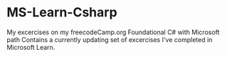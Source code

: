 # MS-Learn-Csharp
My excercises on my freecodeCamp.org Foundational C# with Microsoft path
Contains a currently updating set of excercises I've completed in Microsoft Learn.
